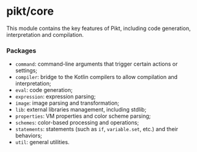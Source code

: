 # pikt/core

This module contains the key features of Pikt, including code generation, interpretation and compilation.

### Packages
- `command`: command-line arguments that trigger certain actions or settings;
- `compiler`: bridge to the Kotlin compilers to allow compilation and interpretation;
- `eval`: code generation;
- `expression`: expression parsing;
- `image`: image parsing and transformation;
- `lib`: external libraries management, including stdlib;
- `properties`: VM properties and color scheme parsing;
- `schemes`: color-based processing and operations;
- `statements`: statements (such as `if`, `variable.set`, etc.) and their behaviors;
- `util`: general utilities.
